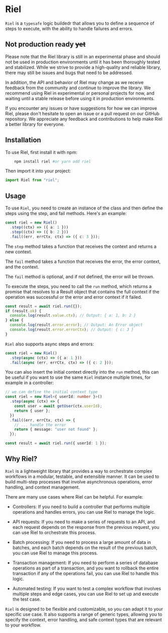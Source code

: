 # Riel

`Riel` is a `typesafe` logic buildedr that allows you to define a sequence of steps to execute, with the ability to handle failures and errors.

## Not production ready ~~yet~~
Please note that the Riel library is still in an experimental phase and should not be used in production environments until it has been thoroughly tested and stabilized. While we strive to provide a high-quality and reliable library, there may still be issues and bugs that need to be addressed.

In addition, the API and behavior of Riel may change as we receive feedback from the community and continue to improve the library. We recommend using Riel in experimental or personal projects for now, and waiting until a stable release before using it in production environments.

If you encounter any issues or have suggestions for how we can improve Riel, please don't hesitate to open an issue or a pull request on our GitHub repository. We appreciate any feedback and contributions to help make Riel a better library for everyone.

## Installation

To use Riel, first install it with npm:

```bash
    npm install riel #or yarn add riel
```

Then import it into your project:

```typescript
import Riel from "riel";
```

## Usage

To use `Riel`, you need to create an instance of the class and then define the steps using the step, and fail methods. Here's an example:

```typescript
const riel = new Riel()
  .step((ctx) => ({ a: 1 }))
  .step((ctx) => ({ b: 2 }))
  .fail((err, errCtx, ctx) => ({ c: 3 }));
```

The `step` method takes a function that receives the context and returns a new context.

The `fail` method takes a function that receives the error, the error context, and the context.

The `fail` method is optional, and if not defined, the error will be thrown.

To execute the steps, you need to call the `run` method, which returns a promise that resolves to a Result object that contains the full context if the operation was successful or the error and error context if it failed.

```typescript
const result = await riel.run({});
if (result.ok) {
  console.log(result.value.ctx); // Output: { a: 1, b: 2 }
} else {
  console.log(result.error.error); // Output: An Error object
  console.log(result.error.errorCtx); // Output: { c: 3 }
}
```

`Riel` also supports async steps and errors:

```typescript
const riel = new Riel()
  .step(async (ctx) => ({ a: 1 }))
  .fail(async (err, errCtx, ctx) => ({ c: 2 }));
```

You can also insert the initial context directly into the `run` method, this can be useful if you want to use the same `Riel` instance multiple times, for example in a controller:

```typescript
// we can define the initial context type
const riel = new Riel<{ userId: number }>()
  .step(async (ctx) => {
    const user = await getUser(ctx.userId);
    return { user };
  })
  .fail((err, errCtx, ctx) => {
    // ... handle the error
    return { message: "user not found" };
  });

const result = await riel.run({ userId: 1 });
```

## Why Riel?
`Riel` is a lightweight library that provides a way to orchestrate complex workflows in a modular, testable, and extensible manner. It can be used to build multi-step processes that involve asynchronous operations, error handling, and context management.

There are many use cases where Riel can be helpful. For example:

- Controllers: If you need to build a controller that performs multiple operations and handles errors, you can use Riel to manage the logic.

- API requests: If you need to make a series of requests to an API, and each request depends on the response from the previous request, you can use Riel to orchestrate this process.

- Batch processing: If you need to process a large amount of data in batches, and each batch depends on the result of the previous batch, you can use Riel to manage this process.

- Transaction management: If you need to perform a series of database operations as part of a transaction, and you want to rollback the entire transaction if any of the operations fail, you can use Riel to handle this logic.

-  Automated testing: If you want to test a complex workflow that involves multiple steps and edge cases, you can use Riel to set up and execute the test case.

`Riel` is designed to be flexible and customizable, so you can adapt it to your specific use case. It also supports a range of generic types, allowing you to specify the context, error handling, and safe context types that are relevant to your workflow.